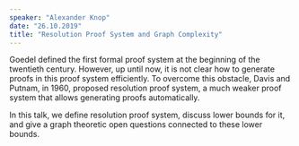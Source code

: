 ```yaml
---
speaker: "Alexander Knop"
date: "26.10.2019"
title: "Resolution Proof System and Graph Complexity"
---
```

Goedel defined the first formal proof system at the beginning of the twentieth century. However, up until now, it is not clear how to generate proofs in this proof system efficiently. To overcome this obstacle, Davis and Putnam, in 1960, proposed resolution proof system, a much weaker proof system that allows generating proofs automatically.

In this talk, we define resolution proof system, discuss lower bounds for it, and give a graph theoretic open questions connected to these lower bounds.
